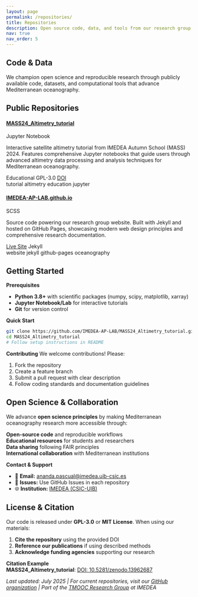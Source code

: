```yaml
---
layout: page
permalink: /repositories/
title: Repositories
description: Open source code, data, and tools from our research group
nav: true
nav_order: 5
---
```


## Code & Data

We champion open science and reproducible research through publicly available code, datasets, and computational tools that advance Mediterranean oceanography.

## Public Repositories

<div class="repo-grid">

<div class="repo-card">
  <div class="repo-header">
    <h4><a href="https://github.com/IMEDEA-AP-LAB/MASS24_Altimetry_tutorial" target="_blank"><i class="fab fa-github"></i> MASS24_Altimetry_tutorial</a></h4>
    <span class="repo-language">Jupyter Notebook</span>
  </div>
  <p>Interactive satellite altimetry tutorial from IMEDEA Autumn School (MASS) 2024. Features comprehensive Jupyter notebooks that guide users through advanced altimetry data processing and analysis techniques for Mediterranean oceanography.</p>
  <div class="repo-stats">
    <span class="repo-stat"><i class="fas fa-star"></i> Educational</span>
    <span class="repo-stat"><i class="fas fa-code-branch"></i> GPL-3.0</span>
    <span class="repo-stat"><i class="fas fa-book"></i> <a href="https://doi.org/10.5281/zenodo.13962687" target="_blank">DOI</a></span>
  </div>
  <div class="repo-topics">
    <span class="topic">tutorial</span>
    <span class="topic">altimetry</span>
    <span class="topic">education</span>
    <span class="topic">jupyter</span>
  </div>
</div>

<div class="repo-card">
  <div class="repo-header">
    <h4><a href="https://github.com/IMEDEA-AP-LAB/IMEDEA-AP-LAB.github.io" target="_blank"><i class="fab fa-github"></i> IMEDEA-AP-LAB.github.io</a></h4>
    <span class="repo-language">SCSS</span>
  </div>
  <p>Source code powering our research group website. Built with Jekyll and hosted on GitHub Pages, showcasing modern web design principles and comprehensive research documentation.</p>
  <div class="repo-stats">
    <span class="repo-stat"><i class="fas fa-globe"></i> <a href="https://imedea-ap-lab.github.io" target="_blank">Live Site</a></span>
    <span class="repo-stat"><i class="fas fa-tools"></i> Jekyll</span>
  </div>
  <div class="repo-topics">
    <span class="topic">website</span>
    <span class="topic">jekyll</span>
    <span class="topic">github-pages</span>
    <span class="topic">oceanography</span>
  </div>
</div>

</div>

## Getting Started

**Prerequisites**
- **Python 3.8+** with scientific packages (numpy, scipy, matplotlib, xarray)
- **Jupyter Notebook/Lab** for interactive tutorials
- **Git** for version control

**Quick Start**
```bash
git clone https://github.com/IMEDEA-AP-LAB/MASS24_Altimetry_tutorial.git
cd MASS24_Altimetry_tutorial
# Follow setup instructions in README
```

**Contributing**
We welcome contributions! Please:
1. Fork the repository
2. Create a feature branch  
3. Submit a pull request with clear description
4. Follow coding standards and documentation guidelines

## Open Science & Collaboration

We advance **open science principles** by making Mediterranean oceanography research more accessible through:

**Open-source code** and reproducible workflows  
**Educational resources** for students and researchers  
**Data sharing** following FAIR principles  
**International collaboration** with Mediterranean institutions

**Contact & Support**
- 📧 **Email:** ananda.pascual@imedea.uib-csic.es
- 🐛 **Issues:** Use GitHub Issues in each repository
- 🌐 **Institution:** [IMEDEA (CSIC-UIB)](https://imedea.uib-csic.es/)

## License & Citation

Our code is released under **GPL-3.0** or **MIT License**. When using our materials:

1. **Cite the repository** using the provided DOI
2. **Reference our publications** if using described methods
3. **Acknowledge funding agencies** supporting our research

**Citation Example**  
**MASS24_Altimetry_tutorial**: [DOI: 10.5281/zenodo.13962687](https://doi.org/10.5281/zenodo.13962687)

*Last updated: July 2025 | For current repositories, visit our [GitHub organization](https://github.com/IMEDEA-AP-LAB) | Part of the [TMOOC Research Group](https://imedea.uib-csic.es/en/research/marine-technologies-operational-and-coastal-oceanography/) at IMEDEA*
